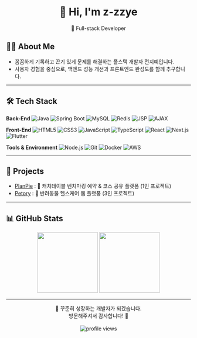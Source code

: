 <h1 align="center">👋 Hi, I'm z-zzye</h1>
<p align="center">
  🚀 Full-stack Developer
</p>

## 👩‍💻 About Me
- 꼼꼼하게 기록하고 끈기 있게 문제를 해결하는 풀스택 개발자 전지예입니다.
- 사용자 경험을 중심으로, 백엔드 성능 개선과 프론트엔드 완성도를 함께 추구합니다.

---

## 🛠 Tech Stack

**Back-End**
![Java](https://img.shields.io/badge/Java-007396?style=flat&logo=openjdk&logoColor=white)
![Spring Boot](https://img.shields.io/badge/Spring%20Boot-6DB33F?style=flat&logo=springboot&logoColor=white)
![MySQL](https://img.shields.io/badge/MySQL-4479A1?style=flat&logo=mysql&logoColor=white)
![Redis](https://img.shields.io/badge/Redis-D82C20?style=flat&logo=redis&logoColor=white)
![JSP](https://img.shields.io/badge/JSP-F8DC75?style=flat&logo=apachetomcat&logoColor=black)
![AJAX](https://img.shields.io/badge/AJAX-005571?style=flat&logoColor=white)

**Front-End**
![HTML5](https://img.shields.io/badge/HTML5-E34F26?style=flat&logo=html5&logoColor=white)
![CSS3](https://img.shields.io/badge/CSS3-1572B6?style=flat&logo=css3&logoColor=white)
![JavaScript](https://img.shields.io/badge/JavaScript-F7DF1E?style=flat&logo=javascript&logoColor=black)
![TypeScript](https://img.shields.io/badge/TypeScript-3178C6?style=flat&logo=typescript&logoColor=white)
![React](https://img.shields.io/badge/React-61DAFB?style=flat&logo=react&logoColor=black)
![Next.js](https://img.shields.io/badge/Next.js-000000?style=flat&logo=nextdotjs&logoColor=white)
![Flutter](https://img.shields.io/badge/Flutter-02569B?style=flat&logo=flutter&logoColor=white)

**Tools & Environment**
![Node.js](https://img.shields.io/badge/Node.js-339933?style=flat&logo=nodedotjs&logoColor=white)
![Git](https://img.shields.io/badge/Git-F05032?style=flat&logo=git&logoColor=white)
![Docker](https://img.shields.io/badge/Docker-2496ED?style=flat&logo=docker&logoColor=white)
![AWS](https://img.shields.io/badge/AWS-232F3E?style=flat&logo=amazonaws&logoColor=white)

---

## 🚧 Projects
- [PlanPie](https://github.com/z-zzye/PlanPie) : 🍰 캐치테이블 벤치마킹 예약 & 코스 공유 플랫폼 (1인 프로젝트)
- [Petory](https://github.com/z-zzye/PetCare) : 🐶 반려동물 헬스케어 웹 플랫폼 (3인 프로젝트)

---

## 📊 GitHub Stats
<p align="center">
  <img src="https://github-readme-stats.vercel.app/api?username=z-zzye&show_icons=true&theme=radical" height="165"/>
  <img src="https://github-readme-stats.vercel.app/api/top-langs/?username=z-zzye&layout=compact&theme=radical" height="165"/>
</p>

---

<p align="center">
  🌱 꾸준히 성장하는 개발자가 되겠습니다. <br/>
  방문해주셔서 감사합니다! 🙏 <br/><br/>
  <img src="https://komarev.com/ghpvc/?username=z-zzye&style=flat-square&color=blue" alt="profile views"/>
</p>





<!--
**z-zzye/z-zzye** is a ✨ _special_ ✨ repository because its `README.md` (this file) appears on your GitHub profile.

Here are some ideas to get you started:

- 🔭 I’m currently working on ...
- 🌱 I’m currently learning ...
- 👯 I’m looking to collaborate on ...
- 🤔 I’m looking for help with ...
- 💬 Ask me about ...
- 📫 How to reach me: ...
- 😄 Pronouns: ...
- ⚡ Fun fact: ...
-->

